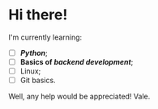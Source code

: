 # Hi there!

<!--
**PudovIlya/PudovIlya** is a ✨ _special_ ✨ repository because its `README.md` (this file) appears on your GitHub profile.

Here are some ideas to get you started:

- 🔭 I’m currently working on ...
- 🌱 I’m currently learning ...
- 👯 I’m looking to collaborate on ...
- 🤔 I’m looking for help with ...
- 💬 Ask me about ...
- 📫 How to reach me: ...
- 😄 Pronouns: ...
- ⚡ Fun fact: ...
-->
I'm currently learning:
- [ ] ***Python***;
- [ ] **Basics of _backend development_**;
- [ ] Linux;
- [ ] Git basics.

Well, any help would be appreciated! Vale.
